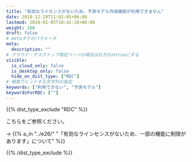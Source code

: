 ```yaml
---
title: "有効なライセンスがないため、予測モデル作成機能が利用できません"
date: 2018-12-29T11:02:05+06:00
lastmod: 2020-01-05T10:42:26+06:00
weight: 100
draft: false
# metaタグのパラメータ
meta:
  description: ""
# クラウド・デスクトップ限定ページの場合は片方のみtrueにする
visible:
  is_cloud_only: false
  is_desktop_only: false
  hide_on_dist_type: ["RDC"]
# 検索でヒットする文字列の指定
keywords: ["利用できない", "予測モデル"]
keywordsForRDC: [""]
---
```


{{% dist_type_exclude "RDC" %}}

こちらをご参照ください。

→ {{% a_in "../e26/" "「有効なラインセンスがないため、一部の機能に制限があります」について" %}}

{{% /dist_type_exclude %}}
